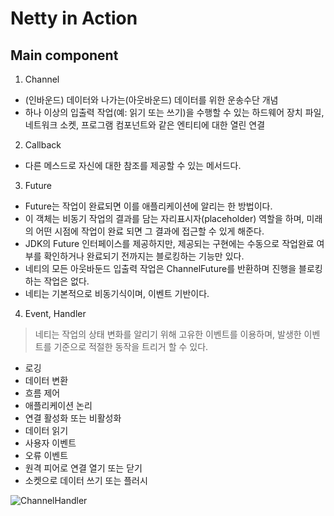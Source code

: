 # Netty in Action


## Main component

1. Channel
* (인바운드) 데이터와 나가는(아웃바운드) 데이터를 위한 운송수단 개념
* 하나 이상의 입출력 작업(예: 읽기 또는 쓰기)을 수행할 수 있는 하드웨어 장치 파일, 네트워크 소켓, 프로그램 컴포넌트와 같은 엔티티에 대한 열린 연결
2. Callback
* 다른 메스드로 자신에 대한 참조를 제공할 수 있는 메서드다.
3. Future
* Future는 작업이 완료되면 이를 애플리케이션에 알리는 한 방법이다.
* 이 객체는 비동기 작업의 결과를 담는 자리표시자(placeholder) 역할을 하며, 미래의 어떤 시점에 작업이
완료 되면 그 결과에 접근할 수 있게 해준다.
* JDK의 Future 인터페이스를 제공하지만, 제공되는 구현에는 수동으로 작업완료 여부를 확인하거나 완료되기 전까지는 블로킹하는 기능만 있다.
* 네티의 모든 아웃바둔드 입출력 작업은 ChannelFuture를 반환하며 진행을 블로킹하는 작업은 없다.
* 네티는 기본적으로 비동기식이며, 이벤트 기반이다.
4. Event, Handler
> 네티는 작업의 상태 변화를 알리기 위해 고유한 이벤트를 이용하며, 발생한 이벤트를 기준으로 적절한 동작을 트리거 할 수 있다.
* 로깅
* 데이터 변환
* 흐름 제어
* 애플리케이션 논리
* 연결 활성화 또는 비활성화
* 데이터 읽기
* 사용자 이벤트
* 오류 이벤트
* 원격 피어로 연결 열기 또는 닫기
* 소켓으로 데이터 쓰기 또는 플러시

![ChannelHandler](https://waylau.gitbooks.io/essential-netty-in-action/content/images/Figure%201.3%20Event%20Flow.jpg "ChannelHandler")
